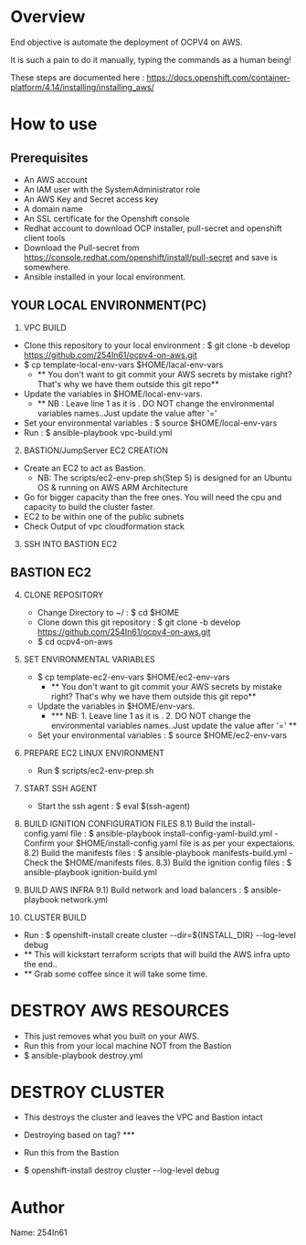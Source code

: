 Overview
========
End objective is automate the deployment of OCPV4 on AWS.

It is such a pain to do it manually, typing the commands as a human being!

These steps are documented here : https://docs.openshift.com/container-platform/4.14/installing/installing_aws/


How to use
==========

Prerequisites
--------------

- An AWS account 
- An IAM user with the SystemAdministrator role 
- An AWS Key and Secret access key
- A domain name 
- An SSL certificate for the Openshift console 
- Redhat account to download OCP installer, pull-secret and openshift client tools
- Download the Pull-secret from https://console.redhat.com/openshift/install/pull-secret and save is somewhere. 
- Ansible installed in your local environment.

YOUR LOCAL ENVIRONMENT(PC)
--------------------------

1. VPC BUILD 
  - Clone this repository to your local environment :  $ git clone -b develop https://github.com/254In61/ocpv4-on-aws.git
  - $ cp template-local-env-vars $HOME/lacal-env-vars 
    - ** You don't want to git commit your AWS secrets by mistake right? That's why we have them outside this git repo**
  - Update the variables in $HOME/local-env-vars. 
    - ** NB : Leave line 1 as it is . DO NOT change the environmental variables names..Just update the value after '='
  - Set your environmental variables : $ source $HOME/local-env-vars
  - Run : $ ansible-playbook vpc-build.yml

2. BASTION/JumpServer EC2 CREATION
  - Create an EC2 to act as Bastion. 
     - NB: The scripts/ec2-env-prep.sh(Step 5) is designed for an Ubuntu OS & running on AWS ARM Architecture
  - Go for bigger capacity than the free ones. You will need the cpu and capacity to build the cluster faster.
  - EC2 to be within one of the public subnets
  - Check Output of vpc cloudformation stack

3. SSH INTO BASTION EC2

BASTION EC2
------------

4. CLONE REPOSITORY
   - Change Directory to ~/  : $ cd $HOME 
   - Clone down this git repository : $ git clone -b develop https://github.com/254In61/ocpv4-on-aws.git
   - $ cd ocpv4-on-aws

5. SET ENVIRONMENTAL VARIABLES
   - $ cp template-ec2-env-vars $HOME/ec2-env-vars 
     - ** You don't want to git commit your AWS secrets by mistake right? That's why we have them outside this git repo**
   - Update the variables in $HOME/env-vars. 
     - *** NB: 1. Leave line 1 as it is . 2. DO NOT change the environmental variables names..Just update the value after '=' **
   - Set your environmental variables : $ source $HOME/ec2-env-vars

6. PREPARE EC2 LINUX ENVIRONMENT
   - Run $ scripts/ec2-env-prep.sh

7. START SSH AGENT
   - Start the ssh agent : $ eval $(ssh-agent)

8. BUILD IGNITION CONFIGURATION FILES
   8.1) Build the install-config.yaml file : $ ansible-playbook install-config-yaml-build.yml
       - Confirm your $HOME/install-config.yaml file is as per your expectaions.
   8.2) Build the manifests files : $ ansible-playbook manifests-build.yml
       - Check the $HOME/manifests files.
   8.3) Build the ignition config files : $ ansible-playbook ignition-build.yml

9. BUILD AWS INFRA
   9.1) Build network and load balancers : $ ansible-playbook network.yml
   
   
10. CLUSTER BUILD
   - Run : $ openshift-install create cluster --dir=${INSTALL_DIR} --log-level debug
   - ** This will kickstart terraform scripts that will build the AWS infra upto the end..
   - ** Grab some coffee since it will take some time.

DESTROY AWS RESOURCES
======================
- This just removes what you built on your AWS.
- Run this from your local machine NOT from the Bastion
- $ ansible-playbook destroy.yml

DESTROY CLUSTER
================
- This destroys the cluster and leaves the VPC and Bastion intact
- Destroying based on tag? ***
- Run this from the Bastion

- $ openshift-install destroy cluster --log-level debug
  

Author
======
Name: 254In61